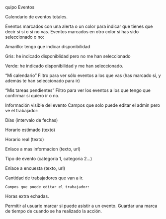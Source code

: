 quipo Eventos

Calendario de eventos totales.

Eventos marcados con una alerta o un color para indicar que tienes que decir si si o si no vas. Eventos marcados en otro color si has sido seleccionado o no:

Amarillo: tengo que indicar disponibilidad

Gris: he indicado disponiblidad pero no me han seleccionado

Verde: he indicado disponibilidad y me han seleccionado.

“Mi calendario” Filtro para ver sólo eventos a los que vas (has marcado sí, y además te han seleccionado para ir)

“Mis tareas pendientes” Filtro para ver los eventos a los que tengo que confirmar si quiero ir o no. 

Información visible del evento
Campos que solo puede editar el admin pero ve el trabajador: 

Días (intervalo de fechas)

Horario estimado (texto)

Horario real (texto)

Enlace a mas informacion (texto, url)

Tipo de evento (categoria 1, categoria 2...)

Enlace a encuesta (texto, url)

Cantidad de trabajadores que van a ir.

    Campos que puede editar el trabajador:
Horas extra echadas.

Permitir al usuario marcar si puede asistir a un evento. Guardar una marca de tiempo de cuando se ha realizado la acción. 
